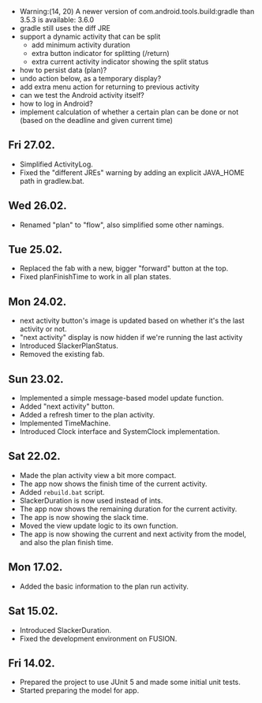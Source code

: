 - Warning:(14, 20) A newer version of com.android.tools.build:gradle than 3.5.3 is available: 3.6.0
- gradle still uses the diff JRE
- support a dynamic activity that can be split
    - add minimum activity duration
    - extra button indicator for splitting (/return)
    - extra current activity indicator showing the split status
- how to persist data (plan)?
- undo action below, as a temporary display?
- add extra menu action for returning to previous activity 
- can we test the Android activity itself?
- how to log in Android?
- implement calculation of whether a certain plan can be done or not (based on the deadline and given current time)

## Fri 27.02.
- Simplified ActivityLog.
- Fixed the "different JREs" warning by adding an explicit JAVA_HOME path in gradlew.bat.

## Wed 26.02.
- Renamed "plan" to "flow", also simplified some other namings.

## Tue 25.02.
- Replaced the fab with a new, bigger "forward" button at the top. 
- Fixed planFinishTime to work in all plan states.

## Mon 24.02.
- next activity button's image is updated based on whether it's the last activity or not.
- "next activity" display is now hidden if we're running the last activity
- Introduced SlackerPlanStatus.
- Removed the existing fab.

## Sun 23.02.
- Implemented a simple message-based model update function. 
- Added "next activity" button.
- Added a refresh timer to the plan activity.
- Implemented TimeMachine.
- Introduced Clock interface and SystemClock implementation.

## Sat 22.02.
- Made the plan activity view a bit more compact. 
- The app now shows the finish time of the current activity.
- Added `rebuild.bat` script.
- SlackerDuration is now used instead of ints.
- The app now shows the remaining duration for the current activity. 
- The app is now showing the slack time.
- Moved the view update logic to its own function.
- The app is now showing the current and next activity from the model, and also the plan finish time.

## Mon 17.02.
- Added the basic information to the plan run activity.

## Sat 15.02.
- Introduced SlackerDuration.
- Fixed the development environment on FUSION.

## Fri 14.02.
- Prepared the project to use JUnit 5 and made some initial unit tests.
- Started preparing the model for app.